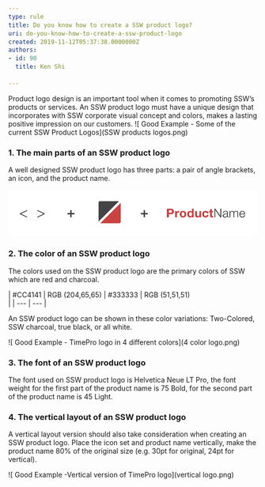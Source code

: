 ```yaml
---
type: rule
title: Do you know how to create a SSW product logo?
uri: do-you-know-how-to-create-a-ssw-product-logo
created: 2019-11-12T05:37:38.0000000Z
authors:
- id: 90
  title: Ken Shi

---
```


Product logo design is an important tool when it comes to promoting SSW’s products or services. An SSW product logo must have a unique design that incorporates with SSW corporate visual concept and colors, makes a lasting positive impression on our customers.
 ![ Good Example - Some of the current SSW Product Logos](SSW products logos.png) 




### 1. The main parts of an SSW product logo

A well designed SSW product logo has three parts: a pair of angle brackets, an icon, and the product name.  

![ Main parts of an SSW product logo](logoparts.png)

###  2. The color of an SSW product logo



 The colors used on the SSW product logo are the primary colors of SSW which are red and charcoal.


| #CC4141 | RGB (204,65,65) | #333333 | RGB (51,51,51)<br> |
| --- | --- |




An SSW product logo can be shown in these color variations: Two-Colored, SSW charcoal, true black, or all white.

![ Good Example - TimePro logo in 4 different colors](4 color logo.png)




### 3. The font of an SSW product logo


The font used on SSW product logo is Helvetica Neue LT Pro, the font weight for the first part of the product name is 75 Bold, for the second part of the product name is 45 Light. 






### 4. The vertical layout of an SSW product logo


A vertical layout version should also take consideration when creating an SSW product logo. Place the icon set and product name vertically, make the product name 80% of the original size (e.g. 30pt for original, 24pt for vertical).

![ Good Example -Vertical version of TimePro logo](vertical logo.png)
